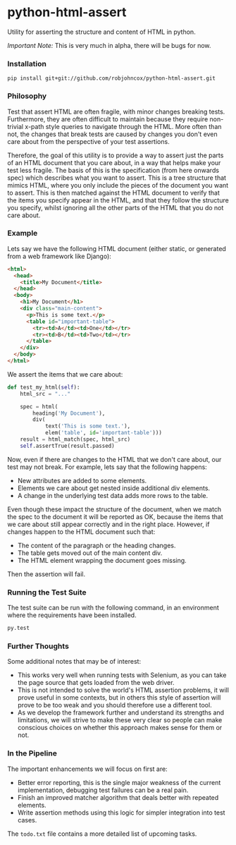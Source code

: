 python-html-assert
==================

Utility for asserting the structure and content of HTML in python.

*Important Note:* This is very much in alpha, there will be bugs for now.

### Installation

```
pip install git+git://github.com/robjohncox/python-html-assert.git
```

### Philosophy

Test that assert HTML are often fragile, with minor changes breaking tests.
Furthermore, they are often difficult to maintain because they require
non-trivial x-path style queries to navigate through the HTML. More often than
not, the changes that break tests are caused by changes you don't even care
about from the perspective of your test assertions.

Therefore, the goal of this utility is to provide a way to assert just the
parts of an HTML document that you care about, in a way that helps make your
test less fragile. The basis of this is the specification (from here onwards
spec) which describes what you want to assert. This is a tree structure that
mimics HTML, where you only include the pieces of the document you want to
assert. This is then matched against the HTML document to verify that the items
you specify appear in the HTML, and that they follow the structure you specify,
whilst ignoring all the other parts of the HTML that you do not care about.

### Example

Lets say we have the following HTML document (either static, or generated from
a web framework like Django):

```html
<html>
  <head>
    <title>My Document</title>
  </head>
  <body>
    <h1>My Document</h1>
    <div class="main-content">
      <p>This is some text.</p>
      <table id="important-table">
        <tr><td>A</td><td>One</td></tr>
        <tr><td>B</td><td>Two</td></tr>
      </table>
    </div>
  </body>
</html>
```

We assert the items that we care about:

```python
def test_my_html(self):
    html_src = "..."

    spec = html(
        heading('My Document'),
        div(
            text('This is some text.'),
            elem('table', id='important-table')))
    result = html_match(spec, html_src)
    self.assertTrue(result.passed)
```

Now, even if there are changes to the HTML that we don't care about, our test
may not break. For example, lets say that the following happens:

- New attributes are added to some elements.
- Elements we care about get nested inside additional div elements.
- A change in the underlying test data adds more rows to the table.

Even though these impact the structure of the document, when we match the spec
to the document it will be reported as OK, because the items that we care about
still appear correctly and in the right place. However, if changes happen to
the HTML document such that:

- The content of the paragraph or the heading changes.
- The table gets moved out of the main content div.
- The HTML element wrapping the document goes missing.

Then the assertion will fail.

### Running the Test Suite

The test suite can be run with the following command, in an environment where
the requirements have been installed.

```bash
py.test
```

### Further Thoughts

Some additional notes that may be of interest:

- This works very well when running tests with Selenium, as you can take the
  page source that gets loaded from the web driver.
- This is not intended to solve the world's HTML assertion problems, it will
  prove useful in some contexts, but in others this style of assertion will
  prove to be too weak and you should therefore use a different tool.
- As we develop the framework further and understand its strengths and
  limitations, we will strive to make these very clear so people can make
  conscious choices on whether this approach makes sense for them or not.

### In the Pipeline

The important enhancements we will focus on first are:

- Better error reporting, this is the single major weakness of the current
  implementation, debugging test failures can be a real pain.
- Finish an improved matcher algorithm that deals better with repeated
  elements.
- Write assertion methods using this logic for simpler integration into test
  cases.

The `todo.txt` file contains a more detailed list of upcoming tasks.
